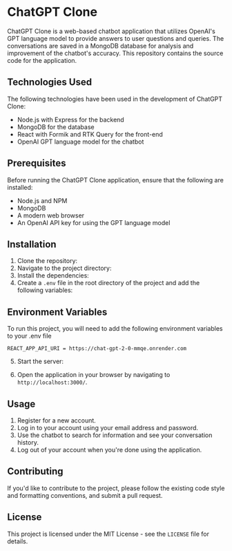 # ChatGPT Clone

ChatGPT Clone is a web-based chatbot application that utilizes OpenAI's GPT language model to provide answers to user questions and queries. The conversations are saved in a MongoDB database for analysis and improvement of the chatbot's accuracy. This repository contains the source code for the application.

## Technologies Used

The following technologies have been used in the development of ChatGPT Clone:

- Node.js with Express for the backend
- MongoDB for the database
- React with Formik and RTK Query for the front-end
- OpenAI GPT language model for the chatbot

## Prerequisites

Before running the ChatGPT Clone application, ensure that the following are installed:

- Node.js and NPM
- MongoDB
- A modern web browser
- An OpenAI API key for using the GPT language model

## Installation

1. Clone the repository:
2. Navigate to the project directory:
3. Install the dependencies:
4. Create a `.env` file in the root directory of the project and add the following variables:

## Environment Variables

To run this project, you will need to add the following environment variables to your .env file

`REACT_APP_API_URI = https://chat-gpt-2-0-mmqe.onrender.com`

5. Start the server:

6. Open the application in your browser by navigating to `http://localhost:3000/`.

## Usage

1. Register for a new account.
2. Log in to your account using your email address and password.
3. Use the chatbot to search for information and see your conversation history.
4. Log out of your account when you're done using the application.

## Contributing

If you'd like to contribute to the project, please follow the existing code style and formatting conventions, and submit a pull request.

## License

This project is licensed under the MIT License - see the `LICENSE` file for details.
